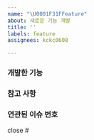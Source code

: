 ```yaml
---
name: "\U0001F31FFeature"
about: 새로운 기능 개발
title: ''
labels: feature
assignees: kckc0608

---
```


### 개발한 기능

### 참고 사항

### 연관된 이슈 번호
close #
